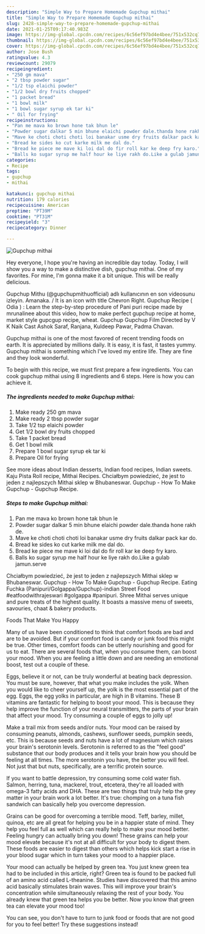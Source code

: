 ```yaml
---
description: "Simple Way to Prepare Homemade Gupchup mithai"
title: "Simple Way to Prepare Homemade Gupchup mithai"
slug: 2428-simple-way-to-prepare-homemade-gupchup-mithai
date: 2021-01-25T09:17:40.983Z
image: https://img-global.cpcdn.com/recipes/6c56ef97bd4e4bee/751x532cq70/gupchup-mithai-recipe-main-photo.jpg
thumbnail: https://img-global.cpcdn.com/recipes/6c56ef97bd4e4bee/751x532cq70/gupchup-mithai-recipe-main-photo.jpg
cover: https://img-global.cpcdn.com/recipes/6c56ef97bd4e4bee/751x532cq70/gupchup-mithai-recipe-main-photo.jpg
author: Jose Bush
ratingvalue: 4.3
reviewcount: 29079
recipeingredient:
- "250 gm mava"
- "2 tbsp powder sugar"
- "1/2 tsp elaichi powder"
- "1/2 bowl dry fruits chopped"
- "1 packet bread"
- "1 bowl milk"
- "1 bowl sugar syrup ek tar ki"
- " Oil for frying"
recipeinstructions:
- "Pan me mava ko brown hone tak bhun le"
- "Powder sugar dalkar 5 min bhune elaichi powder dale.thanda hone rakh de."
- "Mave ke choti choti choti loi banakar usme dry fruits dalkar pack kar do."
- "Bread ke sides ko cut karke milk me dal do."
- "Bread ke piece me mave ki loi dal do fir roll kar ke deep fry karo."
- "Balls ko sugar syrup me half hour ke liye rakh do.Like a gulab jamun.serve"
categories:
- Recipe
tags:
- gupchup
- mithai

katakunci: gupchup mithai 
nutrition: 179 calories
recipecuisine: American
preptime: "PT39M"
cooktime: "PT31M"
recipeyield: "3"
recipecategory: Dinner

---
```



![Gupchup mithai](https://img-global.cpcdn.com/recipes/6c56ef97bd4e4bee/751x532cq70/gupchup-mithai-recipe-main-photo.jpg)

Hey everyone, I hope you're having an incredible day today. Today, I will show you a way to make a distinctive dish, gupchup mithai. One of my favorites. For mine, I'm gonna make it a bit unique. This will be really delicious.

Gupchup Mithu (@gupchupmithuofficial) adlı kullanıcının en son videosunu izleyin. Amanaka. / It is an icon with title Chevron Right. Gupchup Recipe ( Odia ) : Learn the step-by-step procedure of Pani puri recipe made by mrunalinee about this video, how to make perfect gupchup recipe at home, market style gupcgup recipe, wheat. Gupchup Gupchup Film Directed by V K Naik Cast Ashok Saraf, Ranjana, Kuldeep Pawar, Padma Chavan.

Gupchup mithai is one of the most favored of recent trending foods on earth. It is appreciated by millions daily. It is easy, it is fast, it tastes yummy. Gupchup mithai is something which I've loved my entire life. They are fine and they look wonderful.


To begin with this recipe, we must first prepare a few ingredients. You can cook gupchup mithai using 8 ingredients and 6 steps. Here is how you can achieve it.

<!--inarticleads1-->

##### The ingredients needed to make Gupchup mithai:

1. Make ready 250 gm mava
1. Make ready 2 tbsp powder sugar
1. Take 1/2 tsp elaichi powder
1. Get 1/2 bowl dry fruits chopped
1. Take 1 packet bread
1. Get 1 bowl milk
1. Prepare 1 bowl sugar syrup ek tar ki
1. Prepare  Oil for frying


See more ideas about Indian desserts, Indian food recipes, Indian sweets. Kaju Pista Roll recipe, Mithai Recipes. Chciałbym powiedzieć, że jest to jeden z najlepszych Mithai sklep w Bhubaneswar. Gupchup - How To Make Gupchup - Gupchup Recipe. 

<!--inarticleads2-->

##### Steps to make Gupchup mithai:

1. Pan me mava ko brown hone tak bhun le
1. Powder sugar dalkar 5 min bhune elaichi powder dale.thanda hone rakh de.
1. Mave ke choti choti choti loi banakar usme dry fruits dalkar pack kar do.
1. Bread ke sides ko cut karke milk me dal do.
1. Bread ke piece me mave ki loi dal do fir roll kar ke deep fry karo.
1. Balls ko sugar syrup me half hour ke liye rakh do.Like a gulab jamun.serve


Chciałbym powiedzieć, że jest to jeden z najlepszych Mithai sklep w Bhubaneswar. Gupchup - How To Make Gupchup - Gupchup Recipe. Eating Fuchka (Panipuri/Golgappa/Gupchup)-indian Street Food #eatfoodwithrajeswari #golgappa #panipuri. Shree Mithai serves unique and pure treats of the highest quality. It boasts a massive menu of sweets, savouries, chaat &amp; bakery products. 

Foods That Make You Happy


Many of us have been conditioned to think that comfort foods are bad and are to be avoided. But if your comfort food is candy or junk food this might be true. Other times, comfort foods can be utterly nourishing and good for us to eat. There are several foods that, when you consume them, can boost your mood. When you are feeling a little down and are needing an emotional boost, test out a couple of these.

Eggs, believe it or not, can be truly wonderful at beating back depression. You must be sure, however, that what you make includes the yolk. When you would like to cheer yourself up, the yolk is the most essential part of the egg. Eggs, the egg yolks in particular, are high in B vitamins. These B vitamins are fantastic for helping to boost your mood. This is because they help improve the function of your neural transmitters, the parts of your brain that affect your mood. Try consuming a couple of eggs to jolly up!

Make a trail mix from seeds and/or nuts. Your mood can be raised by consuming peanuts, almonds, cashews, sunflower seeds, pumpkin seeds, etc. This is because seeds and nuts have a lot of magnesium which raises your brain's serotonin levels. Serotonin is referred to as the "feel good" substance that our body produces and it tells your brain how you should be feeling at all times. The more serotonin you have, the better you will feel. Not just that but nuts, specifically, are a terrific protein source.

If you want to battle depression, try consuming some cold water fish. Salmon, herring, tuna, mackerel, trout, etcetera, they're all loaded with omega-3 fatty acids and DHA. These are two things that truly help the grey matter in your brain work a lot better. It's true: chomping on a tuna fish sandwich can basically help you overcome depression. 

Grains can be good for overcoming a terrible mood. Teff, barley, millet, quinoa, etc are all great for helping you be in a happier state of mind. They help you feel full as well which can really help to make your mood better. Feeling hungry can actually bring you down! These grains can help your mood elevate because it's not at all difficult for your body to digest them. These foods are easier to digest than others which helps kick start a rise in your blood sugar which in turn takes your mood to a happier place.

Your mood can actually be helped by green tea. You just knew green tea had to be included in this article, right? Green tea is found to be packed full of an amino acid called L-theanine. Studies have discovered that this amino acid basically stimulates brain waves. This will improve your brain's concentration while simultaneously relaxing the rest of your body. You already knew that green tea helps you be better. Now you know that green tea can elevate your mood too!

You can see, you don't have to turn to junk food or foods that are not good for you to feel better! Try  these suggestions  instead!

